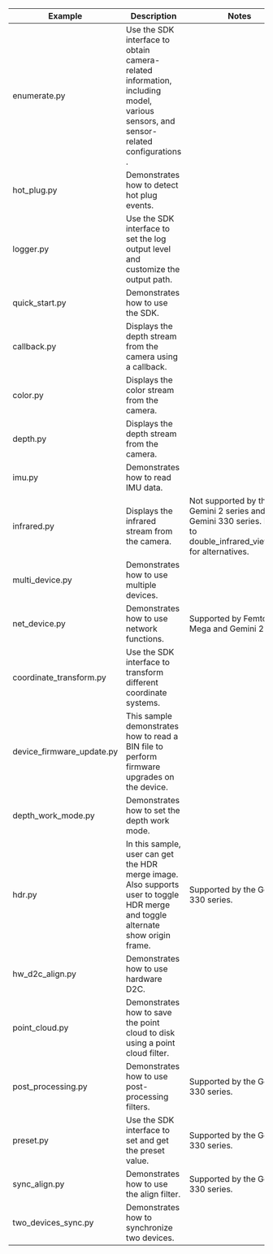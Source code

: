 | Example                   | Description                                                                                                                       | Notes                                                                                                            | Level |
|---------------------------|-----------------------------------------------------------------------------------------------------------------------------------|------------------------------------------------------------------------------------------------------------------|-------|
| enumerate.py              | Use the SDK interface to obtain camera-related information, including model, various sensors, and sensor-related configurations . |                                                                                                                  | ⭐     |
| hot_plug.py               | Demonstrates how to detect hot plug events.                                                                                       |                                                                                                                  | ⭐     |
| logger.py                 | Use the SDK interface to set the log output level and customize the output path.                                                  |                                                                                                                  | ⭐     |
| quick_start.py            | Demonstrates how to use the SDK.                                                                                                  |                                                                                                                  | ⭐     |
| callback.py               | Displays the depth stream from the camera using a callback.                                                                       |                                                                                                                  | ⭐⭐    |
| color.py                  | Displays the color stream from the camera.                                                                                        |                                                                                                                  | ⭐⭐    |
| depth.py                  | Displays the depth stream from the camera.                                                                                        |                                                                                                                  | ⭐⭐    |
| imu.py                    | Demonstrates how to read IMU data.                                                                                                |                                                                                                                  | ⭐⭐    |
| infrared.py               | Displays the infrared stream from the camera.                                                                                     | Not supported by the Gemini 2 series and Gemini 330 series. Refer to double_infrared_viewer.py for alternatives. | ⭐⭐    |
| multi_device.py           | Demonstrates how to use multiple devices.                                                                                         |                                                                                                                  | ⭐⭐    |
| net_device.py             | Demonstrates how to use network functions.                                                                                        | Supported by Femto Mega and Gemini 2 XL.                                                                         | ⭐⭐    |
| coordinate_transform.py   | Use the SDK interface to transform different coordinate systems.                                                                  |                                                                                                                  | ⭐⭐⭐   |
| device_firmware_update.py | This sample demonstrates how to read a BIN file to perform firmware upgrades on the device.                                       |                                                                                                                  | ⭐⭐⭐   |
| depth_work_mode.py        | Demonstrates how to set the depth work mode.                                                                                      |                                                                                                                  | ⭐⭐⭐   |
| hdr.py                    | In this sample, user can get the HDR merge image. Also supports user to toggle HDR merge and toggle alternate show origin frame.  | Supported by the Gemini 330 series.                                                                              | ⭐⭐⭐   |
| hw_d2c_align.py           | Demonstrates how to use hardware D2C.                                                                                             |                                                                                                                  | ⭐⭐⭐   |
| point_cloud.py            | Demonstrates how to save the point cloud to disk using a point cloud filter.                                                      |                                                                                                                  | ⭐⭐⭐   |
| post_processing.py        | Demonstrates how to use post-processing filters.                                                                                  | Supported by the Gemini 330 series.                                                                              | ⭐⭐⭐   |
| preset.py                 | Use the SDK interface to set and get the preset value.                                                                            | Supported by the Gemini 330 series.                                                                              | ⭐⭐⭐   |
| sync_align.py             | Demonstrates how to use the align filter.                                                                                         | Supported by the Gemini 330 series.                                                                              | ⭐⭐⭐   |
| two_devices_sync.py       | Demonstrates how to synchronize two devices.                                                                                      |                                                                                                                  | ⭐⭐⭐   |

